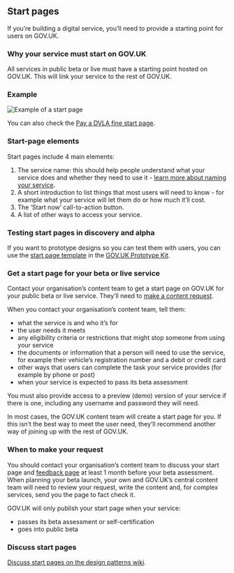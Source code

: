 ## Start pages

If you’re building a digital service, you’ll need to provide a starting point for users on GOV.UK.


### Why your service must start on GOV.UK

All services in public beta or live must have a starting point hosted on GOV.UK. This will link your service to the rest of GOV.UK.


### Example

![Example of a start page](/documentation/design-patterns/start-pages/Start_page.png)

You can also check the [Pay a DVLA fine start page](https://www.gov.uk/pay-dvla-fine).


### Start-page elements

Start pages include 4 main elements:

1. The service name: this should help people understand what your service does and whether they need to use it - [learn more about naming your service](https://www.gov.uk/service-manual/design/naming-your-service).
2. A short introduction to list things that most users will need to know - for example what your service will let them do or how much it’ll cost.
3. The ‘Start now’ call-to-action button.
4. A list of other ways to access your service.


### Testing start pages in discovery and alpha

If you want to prototype designs so you can test them with users, you can use the [start page template](https://govuk-prototype-kit.herokuapp.com/docs/examples/start-page) in the [GOV.UK Prototype Kit](https://github.com/alphagov/govuk_prototype_kit).


### Get a start page for your beta or live service

Contact your organisation’s content team to get a start page on GOV.UK for your public beta or live service. They’ll need to [make a content request](https://support.publishing.service.gov.uk/content_change_request/new).

When you contact your organisation’s content team, tell them:

- what the service is and who it’s for
- the user needs it meets
- any eligibility criteria or restrictions that might stop someone from using your service
- the documents or information that a person will need to use the service, for example their vehicle’s registration number and a debit or credit card
- other ways that users can complete the task your service provides (for example by phone or post)
- when your service is expected to pass its beta assessment

You must also provide access to a preview (demo) version of your service if there is one, including any username and password they will need.

In most cases, the GOV.UK content team will create a start page for you. If this isn’t the best way to meet the user need, they’ll recommend another way of joining up with the rest of GOV.UK.


### When to make your request

You should contact your organisation’s content team to discuss your start page and [feedback page](#feedback-pages) at least 1 month before your beta assessment. When planning your beta launch, your own and GOV.UK’s central content team will need to review your request, write the content and, for complex services, send you the page to fact check it.

GOV.UK will only publish your start page when your service:

- passes its beta assessment or self-certification
- goes into public beta


### Discuss start pages

[Discuss start pages on the design patterns wiki](https://designpatterns.hackpad.com/Transaction-start-pages-8fitVQYufJX).

